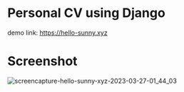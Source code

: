 # Personal CV using Django

demo link: https://hello-sunny.xyz
 
 # Screenshot
 ![screencapture-hello-sunny-xyz-2023-03-27-01_44_03](https://user-images.githubusercontent.com/59205073/227801193-968c5932-fa29-4c49-886a-3e35d0df7e1a.png)
